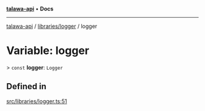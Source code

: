 [**talawa-api**](../../../README.md) • **Docs**

***

[talawa-api](../../../modules.md) / [libraries/logger](../README.md) / logger

# Variable: logger

\> `const` **logger**: `Logger`

## Defined in

[src/libraries/logger.ts:51](https://github.com/PalisadoesFoundation/talawa-api/blob/4a88fe62b20ebda9653c55ae8d39d6c6fac8831f/src/libraries/logger.ts#L51)
